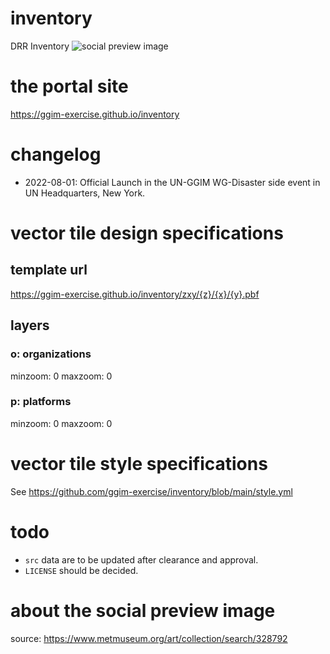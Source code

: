 # inventory
DRR Inventory
![social preview image](https://repository-images.githubusercontent.com/512288328/c81bbbca-73d0-482b-99c5-782075b8306a)

# the portal site
https://ggim-exercise.github.io/inventory

# changelog
- 2022-08-01: Official Launch in the UN-GGIM WG-Disaster side event in UN Headquarters, New York.

# vector tile design specifications
## template url
https://ggim-exercise.github.io/inventory/zxy/{z}/{x}/{y}.pbf

## layers
### o: organizations
minzoom: 0
maxzoom: 0

### p: platforms
minzoom: 0
maxzoom: 0

# vector tile style specifications
See https://github.com/ggim-exercise/inventory/blob/main/style.yml

# todo
- `src` data are to be updated after clearance and approval.
- `LICENSE` should be decided.

# about the social preview image
source: https://www.metmuseum.org/art/collection/search/328792

